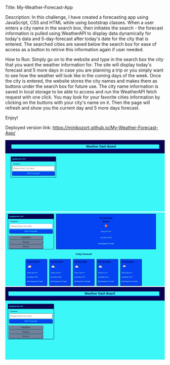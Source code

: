 Title: 
My-Weather-Forecast-App


Description:
In this challenge, I have created a forecasting app using JavaScript, CSS and HTML while using bootstrap classes. When a user enters a city name in the search box, then initiates the search - the forecast information is pulled using WeatherAPI to display data dynamically for today's data and 5-day-forecast after today's date for the city that is entered. The searched cities are saved below the search box for ease of access as a button to retrive this information again if user needed.

How to Run:
Simply go on to the website and type in the search box the city that you want the weather information for. The site will display today's forecast and 5 more days in case you are planning a trip or you simply want to see how the weather will look like in the coming days of the week. Once the city is entered, the website stores the city names and makes them as buttons under the search box for future use. The city name information is saved in local storage to be able to access and run the WeatherAPI fetch request with one click. You may look for your favorite cities information by clicking on the buttons with your city's name on it. Then the page will refresh and show you the current day and 5 more days forecast.

Enjoy!

Deployed version link: https://minikozort.github.io/My-Weather-Forecast-App/

![alt text](Weather-Forecast-App-Landing-Page.png)
![alt text](Weather-Forecast-App-In-Use.png)
![alt text](Weather-Forecast-App-Refreshed-Page.png)